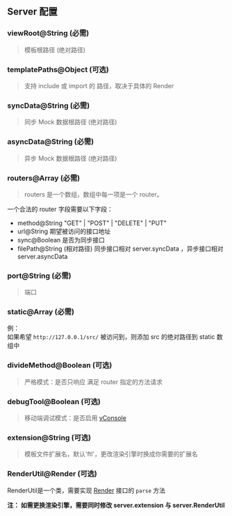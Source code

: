 ## Server 配置 

### viewRoot@String (必需) 
> 模板根路径 (绝对路径)

### templatePaths@Object (可选) 
> 支持 include 或 import 的 路径，取决于具体的 Render

### syncData@String (必需) 
> 同步 Mock 数据根路径 (绝对路径)

### asyncData@String (必需) 
> 异步 Mock 数据根路径 (绝对路径)

### routers@Array<Router> (必需) 
> routers 是一个数组，数组中每一项是一个 router。    

一个合法的 router 字段需要以下字段：
- method@String "GET" | "POST" | "DELETE" | "PUT"
- url@String 期望被访问的接口地址
- sync@Boolean 是否为同步接口
- filePath@String (相对路径) 同步接口相对 server.syncData ，异步接口相对 server.asyncData

### port@String (必需)
> 端口

### static@Array<String> (必需)
例：  
如果希望 `http://127.0.0.1/src/` 被访问到，则添加 src 的绝对路径到 static 数组中

### divideMethod@Boolean (可选) 
> 严格模式：是否只响应 满足 router 指定的方法请求

### debugTool@Boolean (可选)
> 移动端调试模式：是否启用 [vConsole](https://github.com/vConsole)

### extension@String (可选) 
> 模板文件扩展名，默认'ftl'，更改渲染引擎时换成你需要的扩展名

### RenderUtil@Render (可选)
RenderUtil是一个类，需要实现 [Render](./TemplateRender.md) 接口的 `parse` 方法

**注： 如需更换渲染引擎，需要同时修改 server.extension 与 server.RenderUtil**